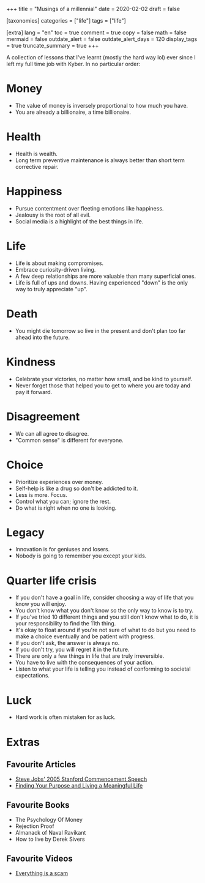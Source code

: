 +++
title = "Musings of a millennial"
date = 2020-02-02
draft = false

[taxonomies]
categories = ["life"]
tags = ["life"]

[extra]
lang = "en"
toc = true
comment = true
copy = false
math = false
mermaid = false
outdate_alert = false
outdate_alert_days = 120
display_tags = true
truncate_summary = true
+++

A collection of lessons that I've learnt (mostly the hard way lol) ever since I left my full time job with Kyber. In no particular order:

# Money
- The value of money is inversely proportional to how much you have.
- You are already a billionaire, a time billionaire.

# Health
- Health is wealth.
- Long term preventive maintenance is always better than short term corrective repair.

# Happiness
- Pursue contentment over fleeting emotions like happiness.
- Jealousy is the root of all evil.
- Social media is a highlight of the best things in life.

# Life
- Life is about making compromises.
- Embrace curiosity-driven living.
- A few deep relationships are more valuable than many superficial ones.
- Life is full of ups and downs. Having experienced "down" is the only way to truly appreciate "up".

# Death
- You might die tomorrow so live in the present and don't plan too far ahead into the future.

# Kindness
- Celebrate your victories, no matter how small, and be kind to yourself.
- Never forget those that helped you to get to where you are today and pay it forward.

# Disagreement
- We can all agree to disagree.
- "Common sense" is different for everyone.

# Choice
- Prioritize experiences over money.
- Self-help is like a drug so don't be addicted to it.
- Less is more. Focus.
- Control what you can; ignore the rest.
- Do what is right when no one is looking.

# Legacy
- Innovation is for geniuses and losers.
- Nobody is going to remember you except your kids.

# Quarter life crisis
- If you don't have a goal in life, consider choosing a way of life that you know you will enjoy.
- You don't know what you don't know so the only way to know is to try.
- If you've tried 10 different things and you still don't know what to do, it is your responsibility to find the 11th thing.
- It's okay to float around if you're not sure of what to do but you need to make a choice eventually and be patient with progress.
- If you don't ask, the answer is always no.
- If you don't try, you will regret it in the future.
- There are only a few things in life that are truly irreversible.
- You have to live with the consequences of your action.
- Listen to what your life is telling you instead of conforming to societal expectations.

# Luck
- Hard work is often mistaken for as luck.

# Extras

## Favourite Articles
- [Steve Jobs' 2005 Stanford Commencement Speech](https://news.stanford.edu/2005/06/12/youve-got-find-love-jobs-says/)
- [Finding Your Purpose and Living a Meaningful Life](https://fs.blog/hunter-s-thompson-to-hume-logan/)

## Favourite Books
- The Psychology Of Money
- Rejection Proof
- Almanack of Naval Ravikant
- How to live by Derek Sivers

## Favourite Videos
- [Everything is a scam](https://www.youtube.com/watch?v=3sCbuOO7YqY)